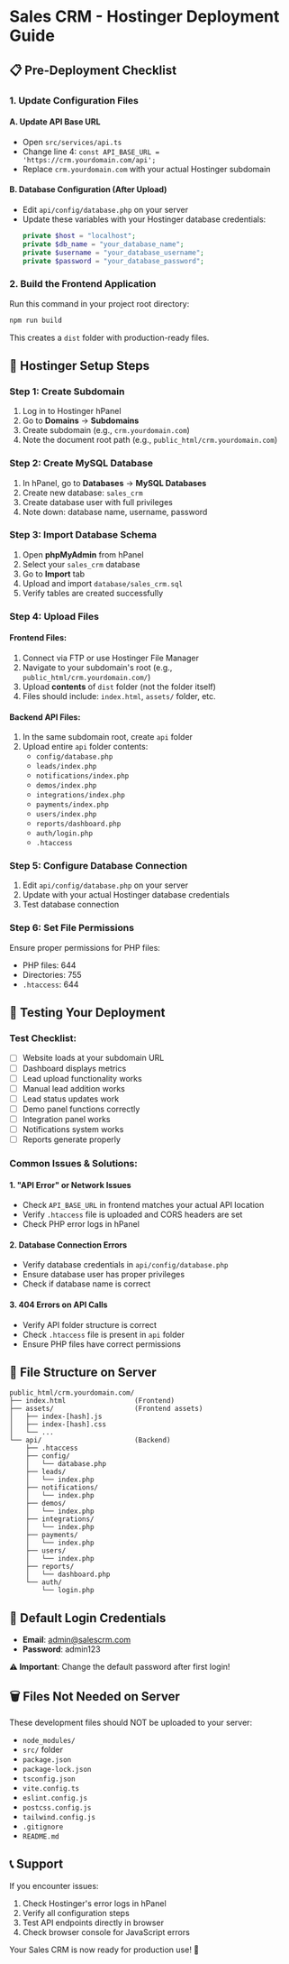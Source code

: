 # Sales CRM - Hostinger Deployment Guide

## 📋 Pre-Deployment Checklist

### 1. Update Configuration Files

#### A. Update API Base URL
- Open `src/services/api.ts`
- Change line 4: `const API_BASE_URL = 'https://crm.yourdomain.com/api';`
- Replace `crm.yourdomain.com` with your actual Hostinger subdomain

#### B. Database Configuration (After Upload)
- Edit `api/config/database.php` on your server
- Update these variables with your Hostinger database credentials:
  ```php
  private $host = "localhost";
  private $db_name = "your_database_name";
  private $username = "your_database_username"; 
  private $password = "your_database_password";
  ```

### 2. Build the Frontend Application

Run this command in your project root directory:
```bash
npm run build
```

This creates a `dist` folder with production-ready files.

## 🚀 Hostinger Setup Steps

### Step 1: Create Subdomain
1. Log in to Hostinger hPanel
2. Go to **Domains** → **Subdomains**
3. Create subdomain (e.g., `crm.yourdomain.com`)
4. Note the document root path (e.g., `public_html/crm.yourdomain.com`)

### Step 2: Create MySQL Database
1. In hPanel, go to **Databases** → **MySQL Databases**
2. Create new database: `sales_crm`
3. Create database user with full privileges
4. Note down: database name, username, password

### Step 3: Import Database Schema
1. Open **phpMyAdmin** from hPanel
2. Select your `sales_crm` database
3. Go to **Import** tab
4. Upload and import `database/sales_crm.sql`
5. Verify tables are created successfully

### Step 4: Upload Files

#### Frontend Files:
1. Connect via FTP or use Hostinger File Manager
2. Navigate to your subdomain's root (e.g., `public_html/crm.yourdomain.com/`)
3. Upload **contents** of `dist` folder (not the folder itself)
4. Files should include: `index.html`, `assets/` folder, etc.

#### Backend API Files:
1. In the same subdomain root, create `api` folder
2. Upload entire `api` folder contents:
   - `config/database.php`
   - `leads/index.php`
   - `notifications/index.php`
   - `demos/index.php`
   - `integrations/index.php`
   - `payments/index.php`
   - `users/index.php`
   - `reports/dashboard.php`
   - `auth/login.php`
   - `.htaccess`

### Step 5: Configure Database Connection
1. Edit `api/config/database.php` on your server
2. Update with your actual Hostinger database credentials
3. Test database connection

### Step 6: Set File Permissions
Ensure proper permissions for PHP files:
- PHP files: 644
- Directories: 755
- `.htaccess`: 644

## 🧪 Testing Your Deployment

### Test Checklist:
- [ ] Website loads at your subdomain URL
- [ ] Dashboard displays metrics
- [ ] Lead upload functionality works
- [ ] Manual lead addition works
- [ ] Lead status updates work
- [ ] Demo panel functions correctly
- [ ] Integration panel works
- [ ] Notifications system works
- [ ] Reports generate properly

### Common Issues & Solutions:

#### 1. "API Error" or Network Issues
- Check `API_BASE_URL` in frontend matches your actual API location
- Verify `.htaccess` file is uploaded and CORS headers are set
- Check PHP error logs in hPanel

#### 2. Database Connection Errors
- Verify database credentials in `api/config/database.php`
- Ensure database user has proper privileges
- Check if database name is correct

#### 3. 404 Errors on API Calls
- Verify API folder structure is correct
- Check `.htaccess` file is present in `api` folder
- Ensure PHP files have correct permissions

## 📁 File Structure on Server

```
public_html/crm.yourdomain.com/
├── index.html                 (Frontend)
├── assets/                    (Frontend assets)
│   ├── index-[hash].js
│   ├── index-[hash].css
│   └── ...
└── api/                       (Backend)
    ├── .htaccess
    ├── config/
    │   └── database.php
    ├── leads/
    │   └── index.php
    ├── notifications/
    │   └── index.php
    ├── demos/
    │   └── index.php
    ├── integrations/
    │   └── index.php
    ├── payments/
    │   └── index.php
    ├── users/
    │   └── index.php
    ├── reports/
    │   └── dashboard.php
    └── auth/
        └── login.php
```

## 🔐 Default Login Credentials

- **Email**: admin@salescrm.com
- **Password**: admin123

**⚠️ Important**: Change the default password after first login!

## 🗑️ Files Not Needed on Server

These development files should NOT be uploaded to your server:
- `node_modules/`
- `src/` folder
- `package.json`
- `package-lock.json`
- `tsconfig.json`
- `vite.config.ts`
- `eslint.config.js`
- `postcss.config.js`
- `tailwind.config.js`
- `.gitignore`
- `README.md`

## 📞 Support

If you encounter issues:
1. Check Hostinger's error logs in hPanel
2. Verify all configuration steps
3. Test API endpoints directly in browser
4. Check browser console for JavaScript errors

Your Sales CRM is now ready for production use! 🎉